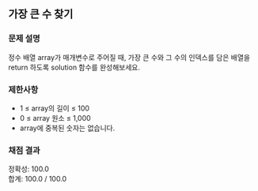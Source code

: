 ## 가장 큰 수 찾기

### 문제 설명

정수 배열 array가 매개변수로 주어질 때, 가장 큰 수와 그 수의 인덱스를 담은 배열을 return 하도록 solution 함수를 완성해보세요.

### 제한사항
* 1 ≤ array의 길이 ≤ 100
* 0 ≤ array 원소 ≤ 1,000
* array에 중복된 숫자는 없습니다.

### 채점 결과

정확성: 100.0 <br>
합계: 100.0 / 100.0
